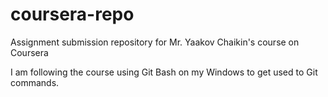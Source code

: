 # coursera-repo
Assignment submission repository for Mr. Yaakov Chaikin's course on Coursera

I am following the course using Git Bash on my Windows to get used to Git commands.